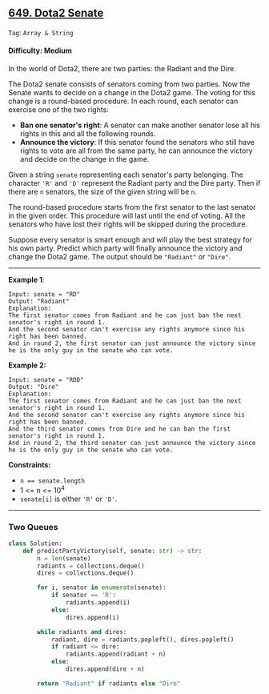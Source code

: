 ## [649. Dota2 Senate](https://leetcode.com/problems/dota2-senate/)

```Tag```: ```Array & String```

#### Difficulty: Medium

In the world of Dota2, there are two parties: the Radiant and the Dire.

The Dota2 senate consists of senators coming from two parties. Now the Senate wants to decide on a change in the Dota2 game. The voting for this change is a round-based procedure. In each round, each senator can exercise one of the two rights:

- __Ban one senator's right__: A senator can make another senator lose all his rights in this and all the following rounds.
- __Announce the victory__: If this senator found the senators who still have rights to vote are all from the same party, he can announce the victory and decide on the change in the game.

Given a string ```senate``` representing each senator's party belonging. The character ```'R'``` and ```'D'``` represent the Radiant party and the Dire party. Then if there are ```n``` senators, the size of the given string will be ```n```.

The round-based procedure starts from the first senator to the last senator in the given order. This procedure will last until the end of voting. All the senators who have lost their rights will be skipped during the procedure.

Suppose every senator is smart enough and will play the best strategy for his own party. Predict which party will finally announce the victory and change the Dota2 game. The output should be ```"Radiant"``` or ```"Dire"```.

---

__Example 1__:
```
Input: senate = "RD"
Output: "Radiant"
Explanation: 
The first senator comes from Radiant and he can just ban the next senator's right in round 1. 
And the second senator can't exercise any rights anymore since his right has been banned. 
And in round 2, the first senator can just announce the victory since he is the only guy in the senate who can vote.
```

__Example 2:__
```
Input: senate = "RDD"
Output: "Dire"
Explanation: 
The first senator comes from Radiant and he can just ban the next senator's right in round 1. 
And the second senator can't exercise any rights anymore since his right has been banned. 
And the third senator comes from Dire and he can ban the first senator's right in round 1. 
And in round 2, the third senator can just announce the victory since he is the only guy in the senate who can vote.
```

__Constraints:__

- ```n == senate.length```
- 1 <= n <= 10<sup>4</sup>
- ```senate[i]``` is either ```'R'``` or ```'D'```.

---

### Two Queues

```Python
class Solution:
    def predictPartyVictory(self, senate: str) -> str:
        n = len(senate)
        radiants = collections.deque()
        dires = collections.deque()

        for i, senator in enumerate(senate):
            if senator == 'R':
                radiants.append(i)
            else:
                dires.append(i)

        while radiants and dires:
            radiant, dire = radiants.popleft(), dires.popleft()
            if radiant <= dire:
                radiants.append(radiant + n)
            else:
                dires.append(dire + n)

        return "Radiant" if radiants else "Dire"
```

